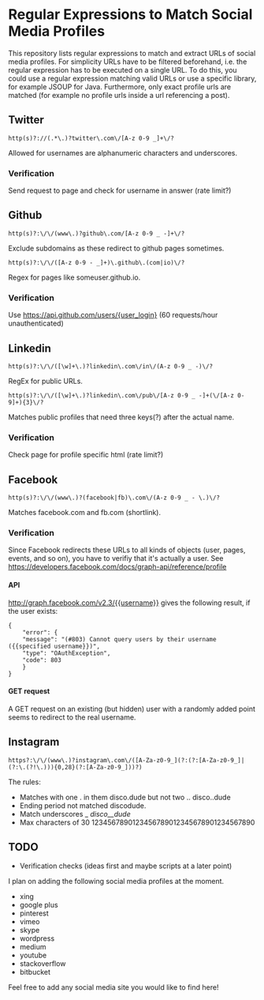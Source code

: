 # Regular Expressions to Match Social Media Profiles
This repository lists regular expressions to match and extract URLs of social media profiles. For simplicity URLs have to be filtered beforehand, i.e. the regular expression has to be executed on a single URL. To do this, you could use a regular expression matching valid URLs or use a specific library, for example JSOUP for Java. Furthermore, only exact profile urls are matched (for example no profile urls inside a url referencing a post).

## Twitter
    http(s)?://(.*\.)?twitter\.com\/[A-z 0-9 _]+\/?
Allowed for usernames are alphanumeric characters and underscores. 

### Verification
Send request to page and check for username in answer (rate limit?)

## Github
    http(s)?:\/\/(www\.)?github\.com/[A-z 0-9 _ -]+\/?
Exclude subdomains as these redirect to github pages sometimes.

    http(s)?:\/\/([A-z 0-9 - _]+)\.github\.(com|io)\/?
Regex for pages like someuser.github.io.

### Verification
Use https://api.github.com/users/{user_login} (60 requests/hour unauthenticated)

## Linkedin
    http(s)?:\/\/([\w]+\.)?linkedin\.com\/in\/(A-z 0-9 _ -)\/?
RegEx for public URLs.

    http(s)?:\/\/([\w]+\.)?linkedin\.com\/pub\/[A-z 0-9 _ -]+(\/[A-z 0-9]+){3}\/?
Matches public profiles that need three keys(?) after the actual name.

### Verification
Check page for profile specific html (rate limit?)

## Facebook
    http(s)?:\/\/(www\.)?(facebook|fb)\.com\/(A-z 0-9 _ - \.)\/?
Matches facebook.com and fb.com (shortlink).

### Verification
Since Facebook redirects these URLs to all kinds of objects (user, pages, events, and so on), you have to verifiy that it's actually a user. See https://developers.facebook.com/docs/graph-api/reference/profile

#### API
http://graph.facebook.com/v2.3/{{username}} gives the following result, if the user exists:

    {
        "error": {
        "message": "(#803) Cannot query users by their username ({{specified username}})",
        "type": "OAuthException",
        "code": 803
        }
    }

#### GET request
A GET request on an existing (but hidden) user with a randomly added point seems to redirect to the real username.
## Instagram
    https?:\/\/(www\.)?instagram\.com\/([A-Za-z0-9_](?:(?:[A-Za-z0-9_]|(?:\.(?!\.))){0,28}(?:[A-Za-z0-9_]))?)

The rules:
 * Matches with one . in them disco.dude but not two .. disco..dude
 * Ending period not matched discodude.
 * Match underscores _ _disco__dude_
 * Max characters of 30 1234567890123456789012345678901234567890


## TODO
* Verification checks (ideas first and maybe scripts at a later point)

I plan on adding the following social media profiles at the moment.
* xing
* google plus
* pinterest
* vimeo
* skype
* wordpress
* medium
* youtube
* stackoverflow
* bitbucket
 
Feel free to add any social media site you would like to find here!
